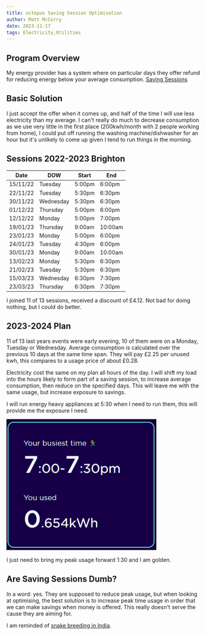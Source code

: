 ```yaml
---
title: octopus Saving Session Optimisation
author: Matt McCorry
date: 2023-11-17
tags: Electricity,Utilities
---
```


## Program Overview

My energy provider has a system where on particular days they offer refund for reducing energy below your average consumption. [Saving Sessions](https://octopus.energy/saving-sessions/)

## Basic Solution

I just accept the offer when it comes up, and half of the time I will use less electricity than my average.  I can't really do much to decrease consumption as we use very little in the first place (200kwh/month with 2 people working from home), I could put off running the washing machine/dishwasher for an hour but it's unlikely to come up given I tend to run things in the morning.

## Sessions 2022-2023 Brighton

|Date|DOW|Start|End|
|--|--|--|--|
|15/11/22|Tuesday|5:00pm|6:00pm|
|22/11/22|Tuesday|5:30pm|6:30pm|
|30/11/22|Wednesday|5:30pm|6:30pm|
|01/12/22|Thursday|5:00pm|6:00pm|
|12/12/22|Monday|5:00pm|7:00pm|
|19/01/23|Thursday|9:00am|10:00am|
|23/01/23|Monday|5:00pm|6:00pm|
|24/01/23|Tuesday|4:30pm|6:00pm|
|30/01/23|Monday|9:00am|10:00am|
|13/02/23|Monday|5:30pm|6:30pm|
|21/02/23|Tuesday|5:30pm|6:30pm|
|15/03/23|Wednesday|6:30pm|7:30pm|
|23/03/23|Thursday|6:30pm|7:30pm|

I joined 11 of 13 sessions, received a discount of £4.12.  Not bad for doing nothing, but I could do better.

## 2023-2024 Plan

11 of 13 last years events were early evening, 10 of them were on a Monday, Tuesday or Wednesday.  Average consumption is calculated over the previous 10 days at the same time span.  They will pay £2.25 per unused kwh, this compares to a usage price of about £0.28.

Electricity cost the same on my plan all hours of the day. I will shift my load into the hours likely to form part of a saving session, to increase average consumption, then reduce on the specified days.  This will leave me with the same usage, but increase exposure to savings.

I will run energy heavy appliances at 5:30 when I need to run them, this will provide me the exposure I need.

![Current State](./images/Electricity.png)

I just need to bring my peak usage forward 1:30 and I am golden.

## Are Saving Sessions Dumb?

In a word: yes. They are supposed to reduce peak usage, but when looking at optimising, the best solution is to increase peak time usage in order that we can make savings when money is offered.  This really doesn't serve the cause they are aiming for.

I am reminded of [snake breeding in India](https://en.wikipedia.org/wiki/Perverse_incentive#The_original_cobra_effect).
